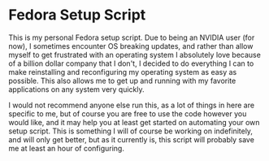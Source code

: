 # Fedora Setup Script
This is my personal Fedora setup script. Due to being an NVIDIA user (for now), I sometimes encounter OS breaking updates, and rather than allow myself to get frustrated with an operating system I absolutely love because of a billion dollar company that I don't, I decided to do everything I can to make reinstalling and reconfiguring my operating system as easy as possible. This also allows me to get up and running with my favorite applications on any system very quickly.

I would not recommend anyone else run this, as a lot of things in here are specific to me, but of course you are free to use the code however you would like, and it may help you at least get started on automating your own setup script. This is something I will of course be working on indefinitely, and will only get better, but as it currently is, this script will probably save me at least an hour of configuring.

